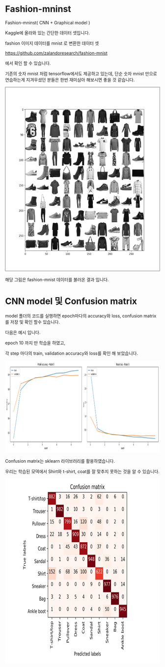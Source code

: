 # Fashion-mninst
Fashion-mninst( CNN + Graphical model )

Kaggle에 올라와 있는 간단한 데이터 셋입니다. 

fashion 이미지 데이터를  mnist 로 변환한 데이터 셋

https://github.com/zalandoresearch/fashion-mnist

에서 확인 할 수 있습니다. 

기존의 숫자 mnist 처럼 tensorflow에서도 제공하고 있는데, 단순 숫자 mnist 만으로 연습하는게 지겨우셨던 분들은 한번 재미삼아 해보시면 좋을 것 같습니다.


<p align="center">
<img height="600" src="https://github.com/MAKU315/Fashion-mninst/blob/master/img/fashoin-mnist.PNG" />
</p>


해당 그림은 fashion-mnist 데이터를 불러온 결과 입니다.



# CNN model 및 Confusion matrix
model 폴더의 코드를 실행하면 epoch마다의 accuracy와 loss, confusion matrix를 저장 및 확인 할수 있습니다. 

다음은 예시 입니다.

epoch 10 까지 만 학습을 하였고, 

각 step 마다의 train, validation accuracy와 loss를 확인 해 보았습니다. 

<p align="center">
<img height="300" src="https://github.com/MAKU315/Fashion-mninst/blob/master/img/Model%2004.png" />
</p>


Confusion matrix는 sklearn 라이브러리를 활용하였습니다. 

우리는 학습된 모덱에서 Shirt와 t-shirt, coat를 잘 맞추지 못하는 것을 알 수 있습니다. 

<p align="center">
<img height="600" src="https://github.com/MAKU315/Fashion-mninst/blob/master/img/Confusion%20matrix4.png" />
</p>
